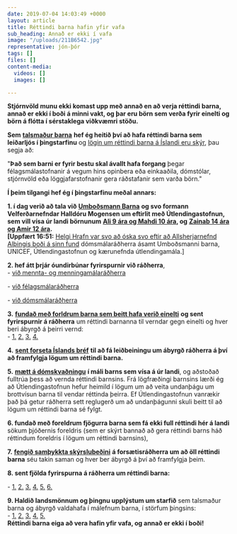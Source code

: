 ```yaml
---
date: 2019-07-04 14:03:49 +0000
layout: article
title: Réttindi barna hafin yfir vafa
sub_heading: Annað er ekki í vafa
image: "/uploads/211B6542.jpg"
representative: jón-þór
tags: []
files: []
content-media:
  videos: []
  images: []

---
```

**Stjórnvöld munu ekki komast upp með annað en að verja réttindi barna, annað er ekki í boði á minni vakt, og þar eru börn sem verða fyrir einelti og börn á flótta í sérstaklega viðkvæmri stöðu.**

**Sem** [**talsmaður barna**](https://www.barnaheill.is/is/um-okkur/frettir/thingmenn-gerast-talsmenn-barna-a-althingi?fbclid=IwAR0W2RkXx2QBnCNBxNlhfe-hz4ct7g3j9bOy1pSn3R5sCiAczEcppCyTBDw) **hef ég heitið því að hafa réttindi barna sem leiðarljós í þingstarfinu** og [lögin um réttindi barna á Íslandi eru skýr](https://www.althingi.is/lagas/149b/1992018.2c5.html), þau segja að:  
  
"**Það sem barni er fyrir bestu skal ávallt hafa forgang** þegar félagsmálastofnanir á vegum hins opinbera eða einkaaðila, dómstólar, stjórnvöld eða löggjafarstofnanir gera ráðstafanir sem varða börn."

  
**Í þeim tilgangi hef ég í þingstarfinu meðal annars:**

**1. í dag verið að tala við** [**Umboðsmann Barna**](https://www.mbl.is/frettir/innlent/2019/07/04/salvor_nordal_vill_hitta_radherra/) **og svo formann Velferðarnefndar Halldóru Mogensen um eftirlit með Útlendingastofnun, sem vill vísa úr landi börnunum** [**Ali 9 ára og Mahdi 10 ára**](https://www.mbl.is/frettir/innlent/2019/07/03/mahdi_og_ali_bodid_a_sumarnamskeid/?fbclid=IwAR3nduNIT3WiAnIQH4t33ursYhKchMnWBF9NZ1qYvkWZaP163NNuzamlYC8)**, og** [**Zainab 14 ára og Amir 12 ára**](https://stundin.is/grein/9282/aetla-ad-visa-zainab-og-fjolskyldu-hennar-ur-landi-i-naestu-viku/?fbclid=IwAR0fE40zEZrC25ry8LjkJVOUDWsh7-V1ZW4qi94suRrNN3_nXshzqYraYp0)**.  
\[Uppfært 16:51:** [Helgi Hrafn var svo að óska svo eftir að Allsherjarnefnd Alþingis boði á sinn fund](https://www.mbl.is/frettir/innlent/2019/07/04/oskar_eftir_fundi_i_allsherjarnefnd/) dómsmálaráðherra ásamt Umboðsmanni barna, UNICEF, Útlend­inga­stofn­un­ og kær­u­nefnd­a út­lend­inga­mála.\]

**2. hef átt þrjár óundirbúnar fyrirspurnir við ráðherra**,  
\- [við mennta- og menningamálaráðherra](https://www.althingi.is/altext/upptokur/lidur/?lidur=lid20181126T152324)

\- [við félagsmálaráðherra](https://www.althingi.is/altext/upptokur/lidur/?lidur=lid20181105T152628)

\- [við dómsmálaráðherra](https://www.althingi.is/altext/upptokur/lidur/?lidur=lid20190218T163824)

**3.** [**fundað með forldrum barna sem beitt hafa verið einelti**](https://www.visir.is/g/2018181129050) **og sent fyrirspurnir á ráðherra** um réttindi barnanna til verndar gegn einelti og hver beri ábyrgð á þeirri vernd:  
\- [1.](https://www.althingi.is/thingstorf/thingmalalistar-eftir-thingum/ferill/?ltg=149&mnr=600) [2.](https://www.althingi.is/thingstorf/thingmalalistar-eftir-thingum/ferill/?ltg=149&mnr=601) [3.](https://www.althingi.is/thingstorf/thingmalalistar-eftir-thingum/ferill/?ltg=149&mnr=602) [4.](https://www.althingi.is/thingstorf/thingmalalistar-eftir-thingum/ferill/?ltg=149&mnr=717)

**4.** [**sent forseta Íslands bréf**](https://eyjan.dv.is/eyjan/2018/11/26/jon-thor-um-eineltismal-sex-ara-drengs-ef-asmundi-einari-barnaverndarradherra-er-alvara-um-ad-vernda-born-tha-synir-hann-frumkvaedi/) **til að fá leiðbeiningu um ábyrgð ráðherra á því að framfylgja lögum um réttindi barna.**

**5.** [**mætt á dómskvaðningu**](https://www.mbl.is/frettir/innlent/2019/02/20/faer_ekki_logheimili_skrad_a_islandi/) **í máli barns sem vísa á úr landi**, og aðstoðað fulltrúa þess að vernda réttindi barnsins. Frá lögfræðingi barnsins lærði ég að Útlendingastofnun hefur heimild í lögum um að veita undanþágu um brottvísun barna til vendar réttinda þeirra. Ef Útlendingastofnun vanrækir það þá getur ráðherra sett reglugerð um að undanþágunni skuli beitt til að lögum um réttindi barna sé fylgt.

**6. fundað með foreldrum fjögurra barna sem fá ekki full réttindi hér á landi** sökum þjóðernis foreldris (sem er skýrt bannað að gera réttindi barns háð réttindum foreldris í lögum um réttindi barnsins),

**7.** [**fengið samþykkta skýrslubeðini**](https://www.althingi.is/altext/upptokur/lidur/?lidur=lid20190502T111133) **á forsætisráðherra um að öll réttindi barna** séu takin saman og hver ber ábyrgð á því að framfylgja þeim.

**8. sent fjölda fyrirspurna á ráðherra um réttindi barna:**

\- [1.](https://www.althingi.is/thingstorf/thingmalalistar-eftir-thingum/ferill/?ltg=149&mnr=713) [2.](https://www.althingi.is/thingstorf/thingmalalistar-eftir-thingum/ferill/?ltg=149&mnr=1016) [3.](https://www.althingi.is/thingstorf/thingmalalistar-eftir-thingum/ferill/?ltg=149&mnr=1017) [4.](https://www.althingi.is/thingstorf/thingmalalistar-eftir-thingum/ferill/?ltg=149&mnr=1018) [5.](https://www.althingi.is/thingstorf/thingmalalistar-eftir-thingum/ferill/?ltg=149&mnr=914) [6.](https://www.althingi.is/thingstorf/thingmalalistar-eftir-thingum/ferill/?ltg=149&mnr=917)  
  
**9. Haldið landsmönnum og þingnu upplýstum um starfið** sem talsmaður barna og ábyrgð valdahafa í málefnum barna, í störfum þingsins:  
\- [1.](https://www.althingi.is/altext/upptokur/raeda/?raeda=rad20180925T140332) [2.](https://www.althingi.is/altext/upptokur/raeda/?raeda=rad20181107T150816) [3.](https://www.althingi.is/altext/upptokur/raeda/?raeda=rad20181127T135627) [4.](https://www.althingi.is/altext/upptokur/raeda/?raeda=rad20190220T151521) [5.](https://www.althingi.is/altext/upptokur/raeda/?raeda=rad20190320T151902)   
 **Réttindi barna eiga að vera hafin yfir vafa, og annað er ekki í boði!**